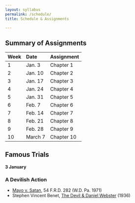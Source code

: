 ```yaml
---
layout: syllabus
permalink: /schedule/
title: Schedule & Assignments

---
```


## Summary of Assignments

Week  | Date    |  Assignment
:-----|:--------|:------------------------
 1    | Jan. 3  | Chapter 1
 2    | Jan. 10 | Chapter 2
 3    | Jan. 17 | Chapter 3
 4    | Jan. 24 | Chapter 4
 5    | Jan. 31 | Chapter 5
 6    | Feb. 7  | Chapter 6
 7    | Feb. 14 | Chapter 7
 8    | Feb. 21 | Chapter 8
 9    | Feb. 28 | Chapter 9
 10   | March 7 | Chapter 10


## Famous Trials

#### 3 January

### A Devilish Action

- [Mayo v. Satan](https://www.emfink.net/akademicky/cases/Mayo_Satan), 54 F.R.D. 282 (W.D. Pa. 1971)
- Stephen Vincent Benet, [The Devil & Daniel Webster](https://www.emfink.net/akademicky/readings/Devil&DanielWebster) (1936)
